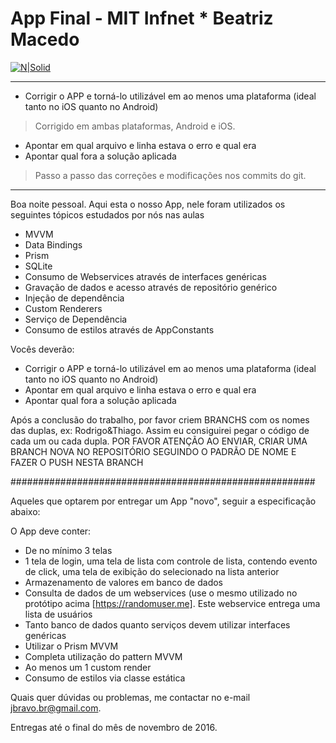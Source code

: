 # App Final - MIT Infnet * Beatriz Macedo

[![N|Solid](https://cldup.com/dTxpPi9lDf.thumb.png)](https://nodesource.com/products/nsolid)

---

- Corrigir o APP e torná-lo utilizável em ao menos uma plataforma (ideal tanto no iOS quanto no Android)
> Corrigido em ambas plataformas, Android e iOS.

- Apontar em qual arquivo e linha estava o erro e qual era
- Apontar qual fora a solução aplicada
> Passo a passo das correções e modificações nos commits do git.
---


Boa noite pessoal. Aqui esta o nosso App, nele foram utilizados os seguintes tópicos estudados por nós nas aulas

  - MVVM
  - Data Bindings
  - Prism
  - SQLite
  - Consumo de Webservices através de interfaces genéricas
  - Gravação de dados e acesso através de repositório genérico
  - Injeção de dependência
  - Custom Renderers
  - Serviço de Dependência
  - Consumo de estilos através de AppConstants

Vocês deverão:
  - Corrigir o APP e torná-lo utilizável em ao menos uma plataforma (ideal tanto no iOS quanto no Android)
  - Apontar em qual arquivo e linha estava o erro e qual era
  - Apontar qual fora a solução aplicada

Após a conclusão do trabalho, por favor criem BRANCHS com os nomes das duplas, ex: Rodrigo&Thiago. Assim eu consiguirei pegar o código de cada um ou cada dupla. POR FAVOR ATENÇÃO AO ENVIAR, CRIAR UMA BRANCH NOVA NO REPOSITÓRIO SEGUINDO O PADRÃO DE NOME E FAZER O PUSH NESTA BRANCH

#######################################################

Aqueles que optarem por entregar um App "novo", seguir a especificação abaixo:

O App deve conter:

* De no mínimo 3 telas
* 1 tela de login, uma tela de lista com controle de lista, contendo evento de click, uma tela de exibição do selecionado na lista anterior
* Armazenamento de valores em banco de dados
* Consulta de dados de um webservices (use o mesmo utilizado no protótipo acima [https://randomuser.me]. Este webservice entrega uma lista de usuários
* Tanto banco de dados quanto serviços devem utilizar interfaces genéricas
* Utilizar o Prism MVVM
* Completa utilização do pattern MVVM
* Ao menos um 1 custom render
* Consumo de estilos via classe estática

Quais quer dúvidas ou problemas, me contactar no e-mail jbravo.br@gmail.com.

Entregas até o final do mês de novembro de 2016.
